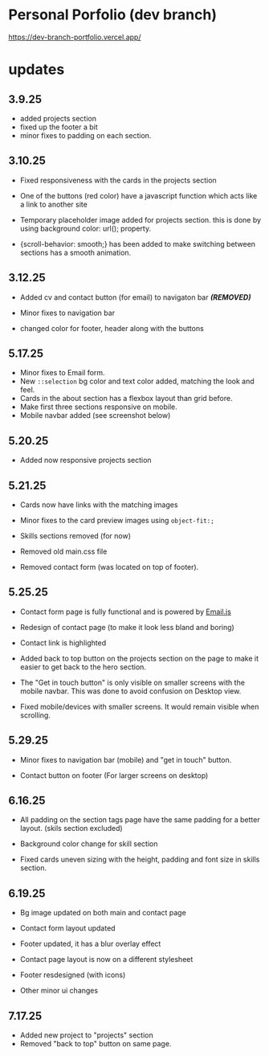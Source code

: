 # Personal Porfolio (dev branch)

https://dev-branch-portfolio.vercel.app/

# updates

## 3.9.25

- added projects section
- fixed up the footer a bit
- minor fixes to padding on each section.

## 3.10.25

- Fixed responsiveness with the cards in the projects section

- One of the buttons (red color) have a javascript function which acts like a link to another site

- Temporary placeholder image added for projects section. this is done by using background color: url(); property.

- {scroll-behavior: smooth;} has been added to make switching between sections has a smooth animation.

## 3.12.25

- Added cv and contact button (for email) to navigaton bar **_(REMOVED)_**

- Minor fixes to navigation bar

- changed color for footer, header along with the buttons

## 5.17.25

- Minor fixes to Email form.
- New `::selection` bg color and text color added, matching the look and feel.
- Cards in the about section has a flexbox layout than grid before.
- Make first three sections responsive on mobile.
- Mobile navbar added (see screenshot below)


## 5.20.25

- Added now responsive projects section

## 5.21.25

- Cards now have links with the matching images

- Minor fixes to the card preview images using `object-fit:;`

- Skills sections removed (for now)

- Removed old main.css file

- Removed contact form (was located on top of footer).

## 5.25.25

- Contact form page is fully functional and is powered by [Email.js](https://www.emailjs.com/)

- Redesign of contact page (to make it look less bland and boring)

- Contact link is highlighted

- Added back to top button on the projects section on the page to make it easier to get back to the hero section.

- The "Get in touch button" is only visible on smaller screens with the mobile navbar. This was done to avoid confusion on Desktop view.

- Fixed mobile/devices with smaller screens. It would remain visible when scrolling.


## 5.29.25

- Minor fixes to navigation bar (mobile) and "get in touch" button.

- Contact button on footer (For larger screens on desktop)


## 6.16.25

- All padding on the section tags page have the same padding for a better layout. (skils section excluded)

- Background color change for skill section

- Fixed cards uneven sizing with the height, padding and font size in skills section.


## 6.19.25 

- Bg image updated on both main and contact page

- Contact form layout updated

- Footer updated, it has a blur overlay effect

- Contact page layout is now on a different stylesheet

- Footer resdesigned (with icons)

- Other minor ui changes

## 7.17.25

- Added new project to "projects" section
- Removed "back to top" button on same page.

